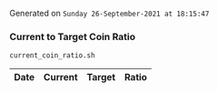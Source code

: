 Generated on `Sunday 26-September-2021 at 18:15:47`

### Current to Target Coin Ratio
`current_coin_ratio.sh`

Date|Current|Target|Ratio
---|---|---|---

